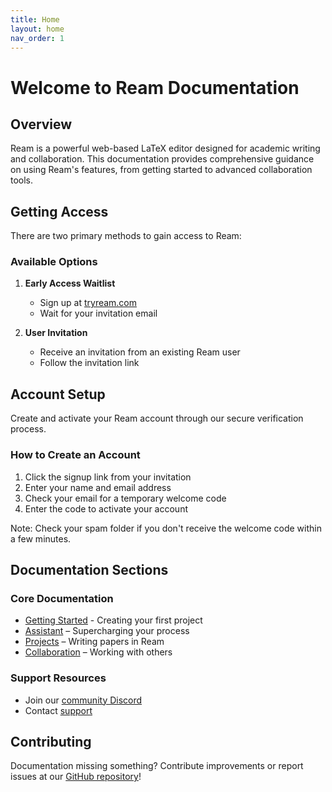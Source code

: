 ```yaml
---
title: Home
layout: home
nav_order: 1
---
```


# Welcome to Ream Documentation

## Overview
Ream is a powerful web-based LaTeX editor designed for academic writing and collaboration. This documentation provides comprehensive guidance on using Ream's features, from getting started to advanced collaboration tools.

## Getting Access

There are two primary methods to gain access to Ream:

### Available Options
1. **Early Access Waitlist**
   - Sign up at <a href="https://tryream.com" target="_blank">tryream.com</a>
   - Wait for your invitation email

2. **User Invitation**
   - Receive an invitation from an existing Ream user
   - Follow the invitation link

## Account Setup

Create and activate your Ream account through our secure verification process.

### How to Create an Account
1. Click the signup link from your invitation
2. Enter your name and email address
3. Check your email for a temporary welcome code
4. Enter the code to activate your account

Note: Check your spam folder if you don't receive the welcome code within a few minutes.

## Documentation Sections

### Core Documentation
- [Getting Started](getting-started) - Creating your first project
- [Assistant](assistant) – Supercharging your process
- [Projects](projects) – Writing papers in Ream
- [Collaboration](collaboration) – Working with others

### Support Resources
- Join our <a href="https://discord.gg/QaAhWUtFqt" target="_blank">community Discord</a>
- Contact <a href="mailto:support@ream.org">support</a>

## Contributing
Documentation missing something? Contribute improvements or report issues at our <a href="https://github.com/ream-team/help" target="_blank">GitHub repository</a>!
